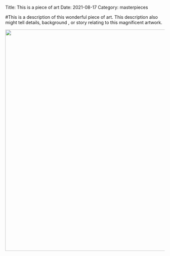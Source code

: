 Title: This is a piece of art
Date: 2021-08-17
Category: masterpieces


#This is a description of this wonderful piece of art.  This description also might tell details, background , or story relating to this magnificent artwork.<br>

<img src="{static}/images/drawing1.png" width="700">